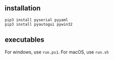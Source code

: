 
## installation
```
pip3 install pyserial pyyaml
pip3 install pyautogui pywin32
```


## executables
For windows, use `run.ps1`. For macOS, use `run.sh`
